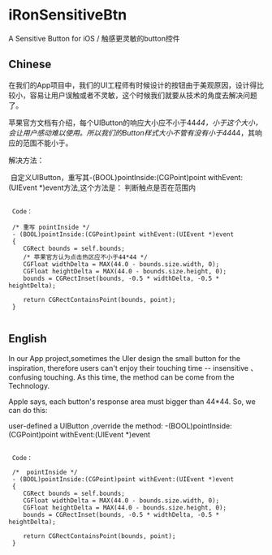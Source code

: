 # iRonSensitiveBtn

A Sensitive Button for iOS / 触感更灵敏的button控件

## Chinese

在我们的App项目中，我们的UI工程师有时候设计的按钮由于美观原因，设计得比较小，容易让用户误触或者不灵敏，这个时候我们就要从技术的角度去解决问题了。<br>

苹果官方文档有介绍，每个UIButton的响应大小应不小于44*44，小于这个大小，会让用户感动难以使用。所以我们的Button样式大小不管有没有小于44*44，其响应的范围不能小于。<br>


解决方法：<br>

  自定义UIButton，重写其-(BOOL)pointInside:(CGPoint)point withEvent:(UIEvent *)event方法,这个方法是： 判断触点是否在范围内<br>
  
  <pre><code>
 Code：
  
 /* 重写 pointInside */
 - (BOOL)pointInside:(CGPoint)point withEvent:(UIEvent *)event
 {
    CGRect bounds = self.bounds;
    /* 苹果官方认为点击热区应不小于44*44 */
    CGFloat widthDelta = MAX(44.0 - bounds.size.width, 0);
    CGFloat heightDelta = MAX(44.0 - bounds.size.height, 0);
    bounds = CGRectInset(bounds, -0.5 * widthDelta, -0.5 * heightDelta);
    
    return CGRectContainsPoint(bounds, point);
 }

</code></pre>


## English

In our App project,sometimes the UIer design the small button for the inspiration, therefore users can't enjoy their touching time -- insensitive 、confusing touching. As this time, the method can be come from the Technology.<br>

Apple says, each button's response area must bigger than 44*44. So, we can do this:<br>

user-defined a UIButton ,override the method: -(BOOL)pointInside:(CGPoint)point withEvent:(UIEvent *)event<br>

<pre><code>
 Code：
  
 /*  pointInside */
 - (BOOL)pointInside:(CGPoint)point withEvent:(UIEvent *)event
 {
    CGRect bounds = self.bounds;
    CGFloat widthDelta = MAX(44.0 - bounds.size.width, 0);
    CGFloat heightDelta = MAX(44.0 - bounds.size.height, 0);
    bounds = CGRectInset(bounds, -0.5 * widthDelta, -0.5 * heightDelta);
    
    return CGRectContainsPoint(bounds, point);
 }

</code></pre>

